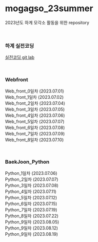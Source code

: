 # mogagso_23summer
2023년도 하계 모각소 활동을 위한 repository

<br>

### 하계 실전코딩
[실전코딩 git lab](https://git.ajou.ac.kr/y.tnwjd)

<br>

### Webfront
Web_front_0일차 (2023.07.01) <br>
Web_front_1일차 (2023.07.02) <br>
Web_front_2일차 (2023.07.04) <br>
Web_front_3일차 (2023.07.05) <br>
Web_front_4일차 (2023.07.06) <br>
Web_front_5일차 (2023.07.07) <br>
Web_front_6일차 (2023.07.08) <br>
Web_front_7일차 (2023.07.09) <br>
Web_front_8일차 (2023.07.10) <br>

<br>

### BaekJoon_Python
Python_1일차 (2023.07.06) <br>
Python_2일차 (2023.07.07) <br>
Python_3일차 (2023.07.08) <br>
Python_4일차 (2023.07.11) <br>
Python_5일차 (2023.07.12) <br>
Python_6일차 (2023.07.15) <br>
Python_7일차 (2023.07.19) <br>
Python_8일차 (2023.07.22) <br>
Python_9일차 (2023.08.05) <br>
Python_9일차 (2023.08.12) <br>
Python_9일차 (2023.08.19) <br>